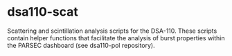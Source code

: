 # dsa110-scat
Scattering and scintillation analysis scripts for the DSA-110. These scripts contain helper functions that facilitate the analysis of burst properties within the PARSEC dashboard (see dsa110-pol repository).
